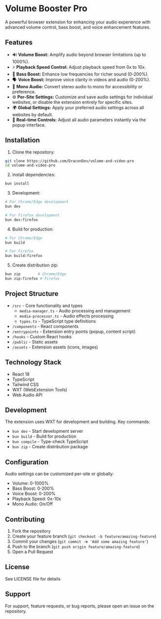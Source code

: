 # Volume Booster Pro

A powerful browser extension for enhancing your audio experience with advanced volume control, bass boost, and voice enhancement features.

## Features

-   🔊 **Volume Boost:** Amplify audio beyond browser limitations (up to 1000%).
-   ⚡ **Playback Speed Control:** Adjust playback speed from 0x to 10x.
-   🎵 **Bass Boost:** Enhance low frequencies for richer sound (0-200%).
-   🗣️ **Voice Boost:** Improve voice clarity in videos and audio (0-200%).
-   🎯 **Mono Audio:** Convert stereo audio to mono for accessibility or preference.
-   ⚙️ **Per-Site Settings:** Customize and save audio settings for individual websites, or disable the extension entirely for specific sites.
-   🌍 **Global Settings:** Apply your preferred audio settings across all websites by default.
-   🔄 **Real-time Controls:** Adjust all audio parameters instantly via the popup interface.

## Installation

1. Clone the repository:

```bash
git clone https://github.com/DraconDev/volume-and-video-pro
cd volume-and-video-pro
```

2. Install dependencies:

```bash
bun install
```

3. Development:

```bash
# For Chrome/Edge development
bun dev

# For Firefox development
bun dev:firefox
```

4. Build for production:

```bash
# For Chrome/Edge
bun build

# For Firefox
bun build:firefox
```

5. Create distribution zip:

```bash
bun zip        # Chrome/Edge
bun zip:firefox # Firefox
```

## Project Structure

-   `/src` - Core functionality and types
    -   `media-manager.ts` - Audio processing and management
    -   `media-processor.ts` - Audio effects processing
    -   `types.ts` - TypeScript type definitions
-   `/components` - React components
-   `/entrypoints` - Extension entry points (popup, content script)
-   `/hooks` - Custom React hooks
-   `/public` - Static assets
-   `/assets` - Extension assets (icons, images)

## Technology Stack

-   React 18
-   TypeScript
-   Tailwind CSS
-   WXT (WebExtension Tools)
-   Web Audio API

## Development

The extension uses WXT for development and building. Key commands:

-   `bun dev` - Start development server
-   `bun build` - Build for production
-   `bun compile` - Type-check TypeScript
-   `bun zip` - Create distribution package

## Configuration

Audio settings can be customized per-site or globally:

-   Volume: 0-1000%
-   Bass Boost: 0-200%
-   Voice Boost: 0-200%
-   Playback Speed: 0x-10x
-   Mono Audio: On/Off

## Contributing

1. Fork the repository
2. Create your feature branch (`git checkout -b feature/amazing-feature`)
3. Commit your changes (`git commit -m 'Add some amazing feature'`)
4. Push to the branch (`git push origin feature/amazing-feature`)
5. Open a Pull Request

## License

See LICENSE file for details

## Support

For support, feature requests, or bug reports, please open an issue on the repository.
